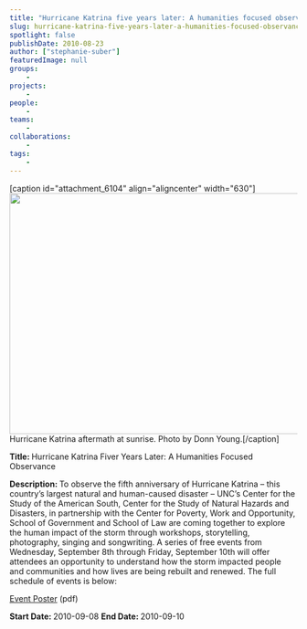 ```yaml
---
title: "Hurricane Katrina five years later: A humanities focused observance"
slug: hurricane-katrina-five-years-later-a-humanities-focused-observance
spotlight: false
publishDate: 2010-08-23
author: ["stephanie-suber"]
featuredImage: null
groups:
    - 
projects:
    - 
people:
    - 
teams: 
    - 
collaborations:
    - 
tags:
    - 
---
```

[caption id="attachment_6104" align="aligncenter" width="630"]<a href="https://www.renci.org/wp-content/uploads/2010/08/Neighborhoods-Sunrise-9th-Ward1.jpg"><img class="wp-image-6104 size-large" title="Neighborhoods-Sunrise-9th-Ward" src="https://www.renci.org/wp-content/uploads/2010/08/Neighborhoods-Sunrise-9th-Ward1-630x422.jpg" alt="" width="630" height="422" /></a> Hurricane Katrina aftermath at sunrise. Photo by Donn Young.[/caption]

<strong>Title: </strong>Hurricane Katrina Fiver Years Later: A Humanities Focused Observance

<strong>Description: </strong>To observe the fifth anniversary of Hurricane Katrina – this country’s largest natural and human-caused disaster – UNC’s Center for the Study of the American South, Center for the Study of Natural Hazards and Disasters, in partnership with the Center for Poverty, Work and Opportunity, School of Government and School of Law are coming together to explore the human impact of the storm through workshops, storytelling, photography, singing and songwriting. A series of free events from Wednesday, September 8th through Friday, September 10th will offer attendees an opportunity to understand how the storm impacted people and communities and how lives are being rebuilt and renewed. The full schedule of events is below:

<a href="https://www.renci.org/wp-content/uploads/2010/08/katrina-poster.pdf" target="_blank">Event Poster</a> (pdf)

<strong>Start Date: </strong>2010-09-08
<strong>End Date: </strong>2010-09-10
